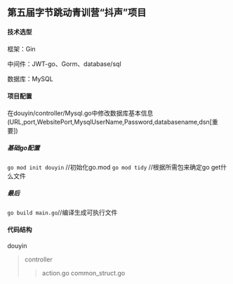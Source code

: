 ## 第五届字节跳动青训营“抖声”项目
#### 技术选型
框架：Gin

中间件：JWT-go、Gorm、database/sql

数据库：MySQL

#### 项目配置
在douyin/controller/Mysql.go中修改数据库基本信息(URL,port,WebsitePort,MysqlUserName,Password,databasename,dsn[重要])
##### 基础go配置
`go mod init douyin` //初始化go.mod
`go mod tidy` //根据所需包来确定go get什么文件
##### 最后
`go build main.go`//编译生成可执行文件

#### 代码结构
douyin

> controller
>> action.go
>> common_struct.go
